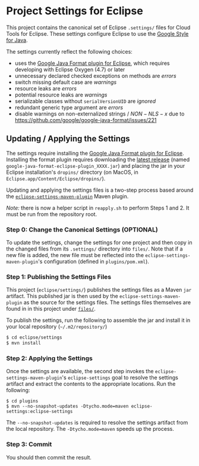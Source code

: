 # Project Settings for Eclipse

This project contains the canonical set of Eclipse `.settings/`
files for Cloud Tools for Eclipse.  These settings configure Eclipse
to use the [Google Style for Java][google-style-java].

The settings currently reflect the following choices:

  - uses the [Google Java Format plugin for Eclipse](google-java-format),
    which requires developing with Eclipse Oxygen (4.7) or later
  - unnecessary declared checked exceptions on methods are _errors_
  - switch missing default case are _warnings_
  - resource leaks are _errors_
  - potential resource leaks are _warnings_
  - serializable classes without `serialVersionUID` are _ignored_
  - redundant generic type argument are _errors_
  - disable warnings on non-externalized strings / $NON-NLS-x$ due to
    https://github.com/google/google-java-format/issues/221


## Updating / Applying the Settings

The settings require installing the [Google Java Format plugin for
Eclipse][google-java-format].  Installing the format plugin requires
downloading the [latest release][google-java-format-release] (named
`google-java-format-eclipse-plugin_XXXX.jar`) and placing the jar
in your Eclipse installation's `dropins/` directory (on MacOS, in
`Eclipse.app/Content/Eclipse/dropins/`).

Updating and applying the settings files is a two-step process based
around the [`eclipse-settings-maven-plugin`][esmp] Maven plugin.

  [esmp]: https://github.com/BSI-Business-Systems-Integration-AG/eclipse-settings-maven-plugin
  [google-style-java]: https://google.github.io/styleguide/javaguide.html
  [google-java-format]: https://github.com/google/google-java-format
  [google-java-format-release]: https://github.com/google/google-java-format/releases

*Note:* there is now a helper script in `reapply.sh` to perform Steps 1 and 2.
It must be run from the repository root.

### Step 0: Change the Canonical Settings (OPTIONAL)

To update the settings, change the settings for one project and
then copy in the changed files from its `.settings/` directory into
`files/`.  Note that if a new file is added, the new file must be
reflected into the `eclipse-settings-maven-plugin`'s configuration
(defined in `plugins/pom.xml`).

### Step 1: Publishing the Settings Files

This project (`eclipse/settings/`) publishes the settings files as
a Maven `jar` artifact.  This published jar is then used by the
`eclipse-settings-maven-plugin` as the source for the settings files.
The settings files themselves are found in in this project under
[`files/`](files/).

To publish the settings, run the following to assemble the jar and
install it in your local repository (`~/.m2/repository/`)

```sh
$ cd eclipse/settings
$ mvn install
```

### Step 2: Applying the Settings

Once the settings are available, the second step invokes the
`eclipse-settings-maven-plugin`'s `eclipse-settings` goal to resolve
the settings artifact and extract the contents to the appropriate
locations.  Run the following:

```
$ cd plugins
$ mvn --no-snapshot-updates -Dtycho.mode=maven eclipse-settings:eclipse-settings
```

The `--no-snapshot-updates` is required to resolve the settings
artifact from the local repository.  The `-Dtycho.mode=maven` speeds
up the process.

### Step 3: Commit

You should then commit the result.
